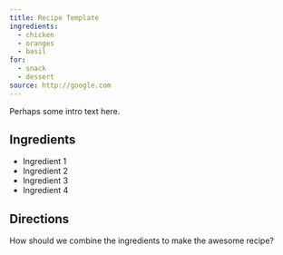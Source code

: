 ```yaml
---
title: Recipe Template
ingredients:
  - chicken
  - oranges
  - basil
for:
  - snack
  - dessert
source: http://google.com
---
```

Perhaps some intro text here.

## Ingredients

- Ingredient 1
- Ingredient 2
- Ingredient 3
- Ingredient 4

## Directions

How should we combine the ingredients to make the awesome recipe?